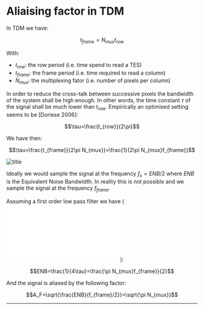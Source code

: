 # Aliaising factor in TDM

In TDM we have:

$$t_{frame}=N_{mux}t_{row}$$

With:
- $t_{row}$: the row period (i.e. time spend to read a TES)
- $t_{frame}$: the frame period (i.e. time required to read a column)
- $N_{mux}$: the multiplexing fator (i.e. number of pixels per column)

In order to reduce the cross-talk between successive pixels the bandwidth of the system shall be high enough. In other words, the time constant $\tau$ of the signal shall be much lower than $t_{row}$. Empirically an optimised setting seems to be [Doriese 2006]:

$$\tau=\frac{t_{row}}{2\pi}$$

We have then:

$$\tau=\frac{t_{frame}}{2\pi N_{mux}}=\frac{1}{2\pi N_{mux}f_{frame}}$$

![title](images/row.png)

Ideally we would sample the signal at the frequency $f_s=ENB/2$ where $ENB$ is the Equivalent Noise Bandwidth.
In reality this is not possible and we sample the signal at the frequency $f_{frame}$.

Assuming a first order low pass filter we have (![see this note](../ENB/ENB_order1.md)):

$$ENB=\frac{1}{4\tau}=\frac{\pi N_{mux}f_{frame}}{2}$$

And the signal is aliased by the following factor:

$$A_F=\sqrt{\frac{ENB}{f_{frame}/2}}=\sqrt{\pi N_{mux}}$$

----
